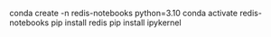 conda create -n redis-notebooks python=3.10
conda activate redis-notebooks
pip install redis
pip install ipykernel

